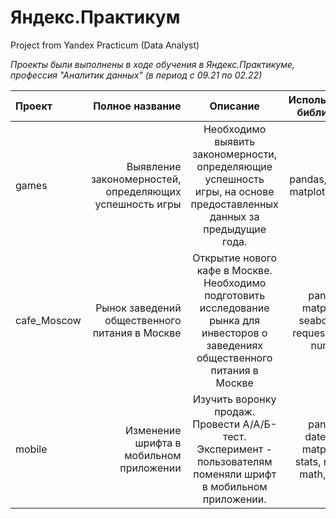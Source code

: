 # Яндекс.Практикум
Project from Yandex Practicum (Data Analyst)

*Проекты были выполнены в ходе обучения в Яндекс.Практикуме, профессия "Аналитик данных" (в период с 09.21 по 02.22)*


| Проект      |                                         Полное название |                                                              Описание                                                               |                  Используемые библиотеки                 |
|:------------|--------------------------------------------------------:|:-----------------------------------------------------------------------------------------------------------------------------------:|:--------------------------------------------------------:|
| games       | Выявление закономерностей, определяющих успешность игры |        Необходимо выявить закономерности, определяющие успешность игры, на основе предоставленных данных за предыдущие года.        |              pandas, numpy, matplotlib, stats            |
| cafe_Moscow |          Рынок заведений общественного питания в Москве | Открытие нового кафе в Москве. Необходимо подготовить исследование рынка для инвесторов о заведениях общественного питания в Москве |   pandas, matplotlib, seaborn, re, requests, json, numpy |
| mobile      |                 Изменение шрифта в мобильном приложении |           Изучить воронку продаж. Провести А/А/Б-тест. Эксперимент - пользователям поменяли шрифт в мобильном приложении.           | pandas, datetime, matplotlib, stats, numpy, math, plotly |
